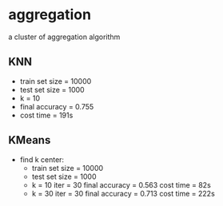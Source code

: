 # aggregation
a cluster of aggregation algorithm

## KNN
- train set size = 10000
- test set size = 1000
- k = 10
- final accuracy = 0.755
- cost time = 191s

## KMeans
- find k center: 
  - train set size = 10000
  - test set size = 1000
  - k = 10 iter = 30 final accuracy = 0.563 cost time = 82s
  - k = 30 iter = 30 final accuracy = 0.713 cost time = 222s
